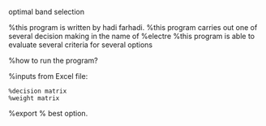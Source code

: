 optimal band selection

%this program is written by hadi farhadi.
%this program carries out one of several decision making in the name of
%electre
%this program is able to evaluate several criteria for several options

%how to run the program?

%inputs from Excel file:
     
    %decision matrix
    %weight matrix
    
%export
% best option.
        
